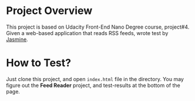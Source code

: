 # Project Overview

This project is based on Udacity Front-End Nano Degree course, project#4. 
Given a web-based application that reads RSS feeds, wrote test by [Jasmine](http://jasmine.github.io/).


# How to Test?
Just clone this project, and open `index.html` file in the directory.
You may figure out the __Feed Reader__ project, and test-results at the bottom of the page.
